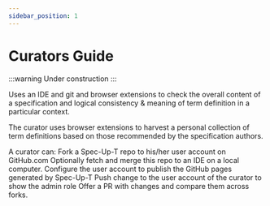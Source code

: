 ```yaml
---
sidebar_position: 1
---
```


# Curators Guide

:::warning
Under construction
:::


Uses an IDE and git and browser extensions to check the overall content of a specification and logical consistency & meaning of term definition in a particular context.

The curator uses browser extensions to harvest a personal collection of term definitions based on those recommended by the specification authors.

A curator can:
Fork a Spec-Up-T repo to his/her user account on GitHub.com
Optionally fetch and merge this repo to an IDE on a local computer.
Configure the user account to publish the GitHub pages generated by Spec-Up-T
Push change to the user account of the curator to show the admin role
Offer a PR with changes and compare them across forks.
